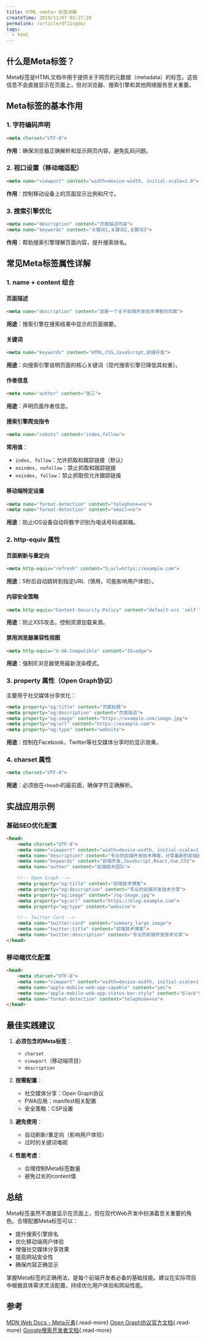 ```yaml
---
title: HTML <meta> 标签详解
createTime: 2019/11/07 03:27:28
permalink: /article/df11xgdo/
tags:
  - html
---
```


## 什么是Meta标签？

Meta标签是HTML文档中用于提供关于网页的元数据（metadata）的标签。这些信息不会直接显示在页面上，但对浏览器、搜索引擎和其他网络服务至关重要。

## Meta标签的基本作用

### 1. 字符编码声明

```html
<meta charset="UTF-8">
```

**作用**：确保浏览器正确解析和显示网页内容，避免乱码问题。

### 2. 视口设置（移动端适配）

```html
<meta name="viewport" content="width=device-width, initial-scale=1.0">
```

**作用**：控制移动设备上的页面显示比例和尺寸。

### 3. 搜索引擎优化

```html
<meta name="description" content="页面描述内容">
<meta name="keywords" content="关键词1,关键词2,关键词3">
```

**作用**：帮助搜索引擎理解页面内容，提升搜索排名。

## 常见Meta标签属性详解

### 1. name + content 组合

#### 页面描述

```html
<meta name="description" content="这是一个关于前端开发技术博客的页面">
```

**用途**：搜索引擎在搜索结果中显示的页面摘要。

#### 关键词

```html
<meta name="keywords" content="HTML,CSS,JavaScript,前端开发">
```

**用途**：向搜索引擎说明页面的核心关键词（现代搜索引擎已降低其权重）。

#### 作者信息

```html
<meta name="author" content="张三">
```

**用途**：声明页面作者信息。

#### 搜索引擎爬虫指令

```html
<meta name="robots" content="index,follow">
```

**常用值**：

- `index, follow`：允许抓取和跟踪链接（默认）
- `noindex, nofollow`：禁止抓取和跟踪链接
- `noindex, follow`：禁止抓取但允许跟踪链接

#### 移动端特定设置

```html
<meta name="format-detection" content="telephone=no">
<meta name="format-detection" content="email=no">
```

**用途**：防止iOS设备自动将数字识别为电话号码或邮箱。

### 2. http-equiv 属性

#### 页面刷新与重定向

```html
<meta http-equiv="refresh" content="5;url=https://example.com">
```

**用途**：5秒后自动跳转到指定URL（慎用，可能影响用户体验）。

#### 内容安全策略

```html
<meta http-equiv="Content-Security-Policy" content="default-src 'self'">
```

**用途**：防止XSS攻击，控制资源加载来源。

#### 禁用浏览器兼容性视图

```html
<meta http-equiv="X-UA-Compatible" content="IE=edge">
```

**用途**：强制IE浏览器使用最新渲染模式。

### 3. property 属性（Open Graph协议）

主要用于社交媒体分享优化：

```html
<meta property="og:title" content="页面标题">
<meta property="og:description" content="页面描述">
<meta property="og:image" content="https://example.com/image.jpg">
<meta property="og:url" content="https://example.com">
<meta property="og:type" content="website">
```

**用途**：控制在Facebook、Twitter等社交媒体分享时的显示效果。

### 4. charset 属性

```html
<meta charset="UTF-8">
```

**用途**：必须放在`<head>`的最前面，确保字符正确解析。

## 实战应用示例

### 基础SEO优化配置

```html
<head>
    <meta charset="UTF-8">
    <meta name="viewport" content="width=device-width, initial-scale=1.0">
    <meta name="description" content="专业的前端开发技术博客，分享最新的前端技术和实战经验">
    <meta name="keywords" content="前端开发,JavaScript,React,Vue,CSS">
    <meta name="author" content="前端技术团队">

    <!-- Open Graph -->
    <meta property="og:title" content="前端技术博客">
    <meta property="og:description" content="专业的前端开发技术分享">
    <meta property="og:image" content="/og-image.jpg">
    <meta property="og:url" content="https://blog.example.com">
    <meta property="og:type" content="website">

    <!-- Twitter Card -->
    <meta name="twitter:card" content="summary_large_image">
    <meta name="twitter:title" content="前端技术博客">
    <meta name="twitter:description" content="专业的前端开发技术分享">
</head>
```

### 移动端优化配置

```html
<head>
    <meta charset="UTF-8">
    <meta name="viewport" content="width=device-width, initial-scale=1.0, maximum-scale=1.0, user-scalable=no">
    <meta name="apple-mobile-web-app-capable" content="yes">
    <meta name="apple-mobile-web-app-status-bar-style" content="black">
    <meta name="format-detection" content="telephone=no">
</head>
```

## 最佳实践建议

1. **必须包含的Meta标签**：
   - `charset`
   - `viewport`（移动端项目）
   - `description`

2. **按需配置**：
   - 社交媒体分享：Open Graph协议
   - PWA应用：manifest相关配置
   - 安全策略：CSP设置

3. **避免使用**：
   - 自动刷新/重定向（影响用户体验）
   - 过时的关键词堆砌

4. **性能考虑**：
   - 合理控制Meta标签数量
   - 避免过长的content值

## 总结

Meta标签虽然不直接显示在页面上，但在现代Web开发中扮演着至关重要的角色。合理配置Meta标签可以：

- 提升搜索引擎排名
- 优化移动端用户体验
- 增强社交媒体分享效果
- 提高网站安全性
- 确保内容正确显示

掌握Meta标签的正确用法，是每个前端开发者必备的基础技能。建议在实际项目中根据具体需求灵活配置，持续优化用户体验和网站性能。

## 参考

[MDN Web Docs - Meta元素](https://developer.mozilla.org/zh-CN/docs/Web/HTML/Element/meta){.read-more}
[Open Graph协议官方文档](https://ogp.me/){.read-more}
[Google搜索开发者文档](https://developers.google.com/search/docs){.read-more}
